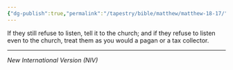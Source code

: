 ```yaml
---
{"dg-publish":true,"permalink":"/tapestry/bible/matthew/matthew-18-17/","title":"Matthew 18:17","hide":true,"tags":["bible-verse","bible-verse"],"dgHomeLink":true,"dgShowLocalGraph":true,"dgEnableSearch":true}
---
```


If they still refuse to listen, tell it to the church; and if they refuse to listen even to the church, treat them as you would a pagan or a tax collector.

---
*New International Version (NIV)*